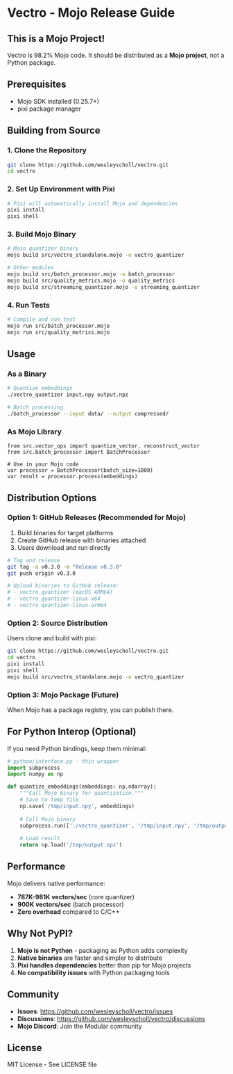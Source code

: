 # Vectro - Mojo Release Guide

## This is a Mojo Project!

Vectro is 98.2% Mojo code. It should be distributed as a **Mojo project**, not a Python package.

## Prerequisites

- Mojo SDK installed (0.25.7+)
- pixi package manager

## Building from Source

### 1. Clone the Repository
```bash
git clone https://github.com/wesleyscholl/vectro.git
cd vectro
```

### 2. Set Up Environment with Pixi
```bash
# Pixi will automatically install Mojo and dependencies
pixi install
pixi shell
```

### 3. Build Mojo Binary
```bash
# Main quantizer binary
mojo build src/vectro_standalone.mojo -o vectro_quantizer

# Other modules
mojo build src/batch_processor.mojo -o batch_processor
mojo build src/quality_metrics.mojo -o quality_metrics
mojo build src/streaming_quantizer.mojo -o streaming_quantizer
```

### 4. Run Tests
```bash
# Compile and run test
mojo run src/batch_processor.mojo
mojo run src/quality_metrics.mojo
```

## Usage

### As a Binary
```bash
# Quantize embeddings
./vectro_quantizer input.npy output.npz

# Batch processing
./batch_processor --input data/ --output compressed/
```

### As Mojo Library
```mojo
from src.vector_ops import quantize_vector, reconstruct_vector
from src.batch_processor import BatchProcessor

# Use in your Mojo code
var processor = BatchProcessor(batch_size=1000)
var result = processor.process(embeddings)
```

## Distribution Options

### Option 1: GitHub Releases (Recommended for Mojo)
1. Build binaries for target platforms
2. Create GitHub release with binaries attached
3. Users download and run directly

```bash
# Tag and release
git tag -a v0.3.0 -m "Release v0.3.0"
git push origin v0.3.0

# Upload binaries to GitHub release:
# - vectro_quantizer (macOS ARM64)
# - vectro_quantizer-linux-x64
# - vectro_quantizer-linux-arm64
```

### Option 2: Source Distribution
Users clone and build with pixi:
```bash
git clone https://github.com/wesleyscholl/vectro.git
cd vectro
pixi install
pixi shell
mojo build src/vectro_standalone.mojo -o vectro_quantizer
```

### Option 3: Mojo Package (Future)
When Mojo has a package registry, you can publish there.

## For Python Interop (Optional)

If you need Python bindings, keep them minimal:

```python
# python/interface.py - thin wrapper
import subprocess
import numpy as np

def quantize_embeddings(embeddings: np.ndarray):
    """Call Mojo binary for quantization."""
    # Save to temp file
    np.save('/tmp/input.npy', embeddings)
    
    # Call Mojo binary
    subprocess.run(['./vectro_quantizer', '/tmp/input.npy', '/tmp/output.npz'])
    
    # Load result
    return np.load('/tmp/output.npz')
```

## Performance

Mojo delivers native performance:
- **787K-981K vectors/sec** (core quantizer)
- **900K vectors/sec** (batch processor)
- **Zero overhead** compared to C/C++

## Why Not PyPI?

1. **Mojo is not Python** - packaging as Python adds complexity
2. **Native binaries** are faster and simpler to distribute
3. **Pixi handles dependencies** better than pip for Mojo projects
4. **No compatibility issues** with Python packaging tools

## Community

- **Issues**: https://github.com/wesleyscholl/vectro/issues
- **Discussions**: https://github.com/wesleyscholl/vectro/discussions
- **Mojo Discord**: Join the Modular community

## License

MIT License - See LICENSE file
